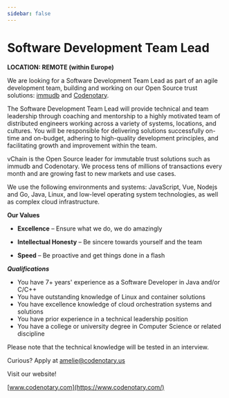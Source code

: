 ```yaml
---
sidebar: false
---
```


# Software Development Team Lead

**LOCATION: REMOTE (within Europe)**

We are looking for a Software Development Team Lead as part of an agile development team, building and working on our Open Source trust solutions: [immudb](http://www.immudb.io/) and [Codenotary](http://www.codenotary.io/).

The Software Development Team Lead will provide technical and team leadership through coaching and mentorship to a highly motivated team of distributed engineers working across a variety of systems, locations, and cultures. You will be responsible for delivering solutions successfully on-time and on-budget, adhering to high-quality development principles, and facilitating growth and improvement within the team.

vChain is the Open Source leader for immutable trust solutions such as immudb and Codenotary. We process tens of millions of transactions every month and are growing fast to new markets and use cases.

We use the following environments and systems: JavaScript, Vue, Nodejs and Go, Java, Linux, and low-level operating system technologies, as well as complex cloud infrastructure.

**Our Values**

* **Excellence** – Ensure what we do, we do amazingly

* **Intellectual Honesty** – Be sincere towards yourself and the team

* **Speed** – Be proactive and get things done in a flash

***Qualifications***

- You have 7+ years&#39; experience as a Software Developer in Java and/or C/C++
- You have outstanding knowledge of Linux and container solutions
- You have excellence knowledge of cloud orchestration systems and solutions
- You have prior experience in a technical leadership position
- You have a college or university degree in Computer Science or related discipline

Please note that the technical knowledge will be tested in an interview.

Curious?
Apply at <amelie@codenotary.us>


Visit our website!

[www.codenotary.com](https://www.codenotary.com/)
